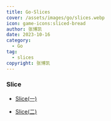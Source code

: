```yaml
---
title: Go-Slices
cover: /assets/images/go/slices.webp
icon: game-icons:sliced-bread
author: 张博凯
date: 2023-10-16
category:
  - Go
tag:
  - slices
copyright: 张博凯
---
```


### Slice
- [Slice(一)](https://mp.weixin.qq.com/s?__biz=MzU5MjA3MzMzMA==&mid=2247483868&idx=1&sn=05ec88a3903feff61308b4e902fcf0af&chksm=fe2406c1c9538fd7649bcf4b33ddf4b9d2f22876bfbd971bea3ade2b5b842781e1d24b5df208#rd)

- [Slice(二)](https://mp.weixin.qq.com/s?__biz=MzU5MjA3MzMzMA==&mid=2247483987&idx=1&sn=11ac0160a3f9fb9e25470d56c5054755&chksm=fe24054ec9538c58f15a86f21d32ab192fe447437ecb69e976046d5f7c2efccee58ac5de0d26#rd)
